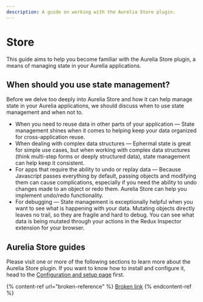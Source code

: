 ```yaml
---
description: A guide on working with the Aurelia Store plugin.
---
```


# Store

This guide aims to help you become familiar with the Aurelia Store plugin, a means of managing state in your Aurelia applications.

## When should you use state management?

Before we delve too deeply into Aurelia Store and how it can help manage state in your Aurelia applications, we should discuss when to use state management and when not to.

* When you need to reuse data in other parts of your application — State management shines when it comes to helping keep your data organized for cross-application reuse.
* When dealing with complex data structures — Ephermal state is great for simple use cases, but when working with complex data structures (think multi-step forms or deeply structured data), state management can help keep it consistent.
* For apps that require the ability to undo or replay data — Because Javascript passes everything by default, passing objects and modifying them can cause complications, especially if you need the ability to undo changes made to an object or redo them. Aurelia Store can help you implement undo/redo functionality.
* For debugging — State management is exceptionally helpful when you want to see what is happening with your data. Mutating objects directly leaves no trail, so they are fragile and hard to debug. You can see what data is being mutated through your actions in the Redux Inspector extension for your browser.

## Aurelia Store guides

Please visit one or more of the following sections to learn more about the Aurelia Store plugin. If you want to know how to install and configure it, head to the [Configuration and setup page](broken-reference) first.

{% content-ref url="broken-reference" %}
[Broken link](broken-reference)
{% endcontent-ref %}
